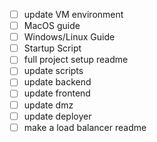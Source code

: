 - [ ] update VM environment
- [ ] MacOS guide
- [ ] Windows/Linux Guide
- [ ] Startup Script
- [ ] full project setup readme
- [ ] update scripts
- [ ] update backend
- [ ] update frontend
- [ ] update dmz
- [ ] update deployer
- [ ] make a load balancer readme